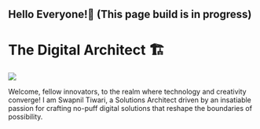 ## Hello Everyone!👋 (This page build is in progress)
# The Digital Architect 🏗️

<a href="https://www.linkedin.com/in/swapniltiwaridelhi"><img src="https://img.shields.io/badge/-LinkedIn-0072b1?&style=for-the-badge&logo=linkedin&logoColor=white" /></a>

Welcome, fellow innovators, to the realm where technology and creativity converge! I am Swapnil Tiwari, a Solutions Architect driven by an insatiable passion for crafting no-puff digital solutions that reshape the boundaries of possibility.

